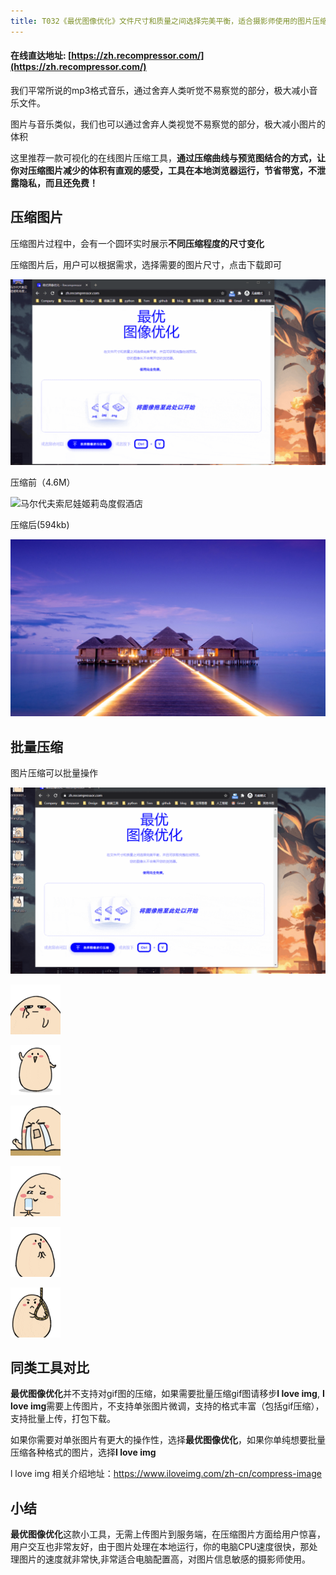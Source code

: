 ```yaml
---
title: T032《最优图像优化》文件尺寸和质量之间选择完美平衡，适合摄影师使用的图片压缩工具
---
```


####  在线直达地址: [https://zh.recompressor.com/](https://zh.recompressor.com/)

我们平常所说的mp3格式音乐，通过舍弃人类听觉不易察觉的部分，极大减小音乐文件。

图片与音乐类似，我们也可以通过舍弃人类视觉不易察觉的部分，极大减小图片的体积


这里推荐一款可视化的在线图片压缩工具，**通过压缩曲线与预览图结合的方式，让你对压缩图片减少的体积有直观的感受，工具在本地浏览器运行，节省带宽，不泄露隐私，而且还免费！**




## 压缩图片

压缩图片过程中，会有一个圆环实时展示**不同压缩程度的尺寸变化**

压缩图片后，用户可以根据需求，选择需要的图片尺寸，点击下载即可

![032-recompressor](T033-recompressor.assets/032-recompressor.gif)

压缩前（4.6M）

![马尔代夫索尼娃姬莉岛度假酒店](T033-recompressor.assets/%E9%A9%AC%E5%B0%94%E4%BB%A3%E5%A4%AB%E7%B4%A2%E5%B0%BC%E5%A8%83%E5%A7%AC%E8%8E%89%E5%B2%9B%E5%BA%A6%E5%81%87%E9%85%92%E5%BA%97.jpg)



压缩后(594kb)

![small_马尔代夫索尼](T033-recompressor.assets/small_%E9%A9%AC%E5%B0%94%E4%BB%A3%E5%A4%AB%E7%B4%A2%E5%B0%BC.jpg)

## 批量压缩

图片压缩可以批量操作



![032-recompressor-002](T033-recompressor.assets/032-recompressor-002.gif)



![WangEgg00010](T033-recompressor.assets/WangEgg00010.gif)

![WangEgg00009](T033-recompressor.assets/WangEgg00009.gif)

![WangEgg00002](T033-recompressor.assets/WangEgg00002.gif)

![WangEgg00001](T033-recompressor.assets/WangEgg00001.gif)

![000000018](T033-recompressor.assets/000000018.gif)



![WangEgg00011](T033-recompressor.assets/WangEgg00011.gif)


## 同类工具对比

**最优图像优化**并不支持对gif图的压缩，如果需要批量压缩gif图请移步**I love img**, **I love img**需要上传图片，不支持单张图片微调，支持的格式丰富（包括gif压缩），支持批量上传，打包下载。

如果你需要对单张图片有更大的操作性，选择**最优图像优化**，如果你单纯想要批量压缩各种格式的图片，选择**I love img**



l love img 相关介绍地址：https://www.iloveimg.com/zh-cn/compress-image


## 小结


**最优图像优化**这款小工具，无需上传图片到服务端，在压缩图片方面给用户惊喜，用户交互也非常友好，由于图片处理在本地运行，你的电脑CPU速度很快，那处理图片的速度就非常快,非常适合电脑配置高，对图片信息敏感的摄影师使用。

